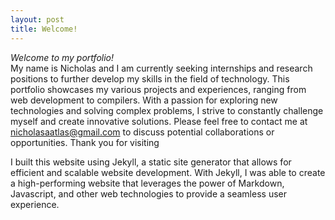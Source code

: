 ```yaml
---
layout: post
title: Welcome!
---
```


*Welcome to my portfolio!*  
My name is Nicholas and I am currently seeking internships and research positions to further develop my skills in the field of technology. This portfolio showcases my various projects and experiences, ranging from web development to compilers. With a passion for exploring new technologies and solving complex problems, I strive to constantly challenge myself and create innovative solutions. Please feel free to contact me at nicholasaatlas@gmail.com to discuss potential collaborations or opportunities. Thank you for visiting

I built this website using Jekyll, a static site generator that allows for efficient and scalable website development. With Jekyll, I was able to create a high-performing website that leverages the power of Markdown, Javascript, and other web technologies to provide a seamless user experience.
